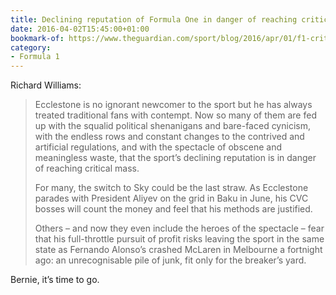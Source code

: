 ```yaml
---
title: Declining reputation of Formula One in danger of reaching critical mass
date: 2016-04-02T15:45:00+01:00
bookmark-of: https://www.theguardian.com/sport/blog/2016/apr/01/f1-critical-mass-bernie-ecclestone-formula-one-baku-grand-prix
category:
- Formula 1
---
```

Richard Williams:

> Ecclestone is no ignorant newcomer to the sport but he has always treated traditional fans with contempt. Now so many of them are fed up with the squalid political shenanigans and bare-faced cynicism, with the endless rows and constant changes to the contrived and artificial regulations, and with the spectacle of obscene and meaningless waste, that the sport’s declining reputation is in danger of reaching critical mass.
>
> For many, the switch to Sky could be the last straw. As Ecclestone parades with President Aliyev on the grid in Baku in June, his CVC bosses will count the money and feel that his methods are justified.
>
> Others – and now they even include the heroes of the spectacle – fear that his full-throttle pursuit of profit risks leaving the sport in the same state as Fernando Alonso’s crashed McLaren in Melbourne a fortnight ago: an unrecognisable pile of junk, fit only for the breaker’s yard.

Bernie, it’s time to go.
